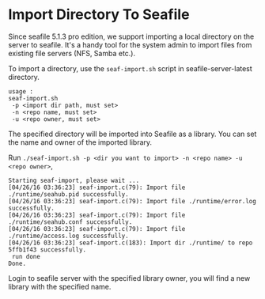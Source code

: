 # Import Directory To Seafile

Since seafile 5.1.3 pro edition, we support importing a local directory on the server to seafile. It's a handy tool for the system admin to import files from existing file servers (NFS, Samba etc.).

To import a directory, use the `seaf-import.sh` script in seafile-server-latest directory.

```
usage :
seaf-import.sh
 -p <import dir path, must set>
 -n <repo name, must set>
 -u <repo owner, must set>
```

The specified directory will be imported into Seafile as a library. You can set the name and owner of the imported library.

Run `./seaf-import.sh -p <dir you want to import> -n <repo name> -u <repo owner>`,

```
Starting seaf-import, please wait ...
[04/26/16 03:36:23] seaf-import.c(79): Import file ./runtime/seahub.pid successfully.
[04/26/16 03:36:23] seaf-import.c(79): Import file ./runtime/error.log successfully.
[04/26/16 03:36:23] seaf-import.c(79): Import file ./runtime/seahub.conf successfully.
[04/26/16 03:36:23] seaf-import.c(79): Import file ./runtime/access.log successfully.
[04/26/16 03:36:23] seaf-import.c(183): Import dir ./runtime/ to repo 5ffb1f43 successfully.
 run done
Done.
```

Login to seafile server with the specified library owner, you will find a new library with the specified name.
